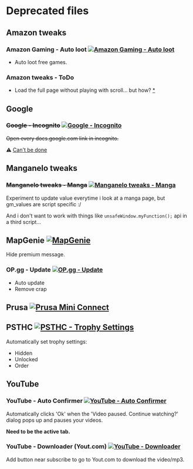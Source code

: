 # Deprecated files

## Amazon tweaks

### Amazon Gaming - Auto loot [![Amazon Gaming - Auto loot](https://img.shields.io/badge/Install-1.1-green.svg?logo=tampermonkey)](https://github.com/kevingrillet/Userscripts/raw/main/user.js/deprecated/Amazon%20Gaming%20(Auto%20loot).user.js)

- Auto loot free games.

### Amazon tweaks - ToDo

- Load the full page without playing with scroll... but how? [*](https://stackoverflow.com/questions/66536837/how-can-i-fully-load-amazon-wish-list-with-javascript)

## Google

### ~~Google - Incognito~~ [![Google - Incognito](https://img.shields.io/badge/Install-0.1-black.svg?logo=tampermonkey)](https://github.com/kevingrillet/Userscripts/raw/main/user.js/deprecated/Google%20Incognito.user.js)

~~Open every docs.google.com link in incognito.~~

:warning: [Can't be done](https://developer.mozilla.org/en-US/docs/Mozilla/Add-ons/WebExtensions/API/windows/create)

## Manganelo tweaks

### ~~Manganelo tweaks - Manga~~ [![Manganelo tweaks - Manga](https://img.shields.io/badge/Install-0.1-black.svg?logo=tampermonkey)](https://github.com/kevingrillet/Userscripts/raw/main/user.js/deprecated/Manganelo%20Tweaks%20(Manga).user.js)

Experiment to update value everytime i look at a manga page, but gm_values are script specific :/

And i don't want to work with things like `unsafeWindow.myFunction();` api in a third script...

## MapGenie [![MapGenie](https://img.shields.io/badge/Install-1.5-red.svg?logo=tampermonkey)](https://github.com/kevingrillet/Userscripts/raw/main/user.js/deprecated/MapGenie.user.js)

Hide premium message.

### OP.gg - Update [![OP.gg - Update](https://img.shields.io/badge/Install-1.2-red.svg?logo=tampermonkey)](https://github.com/kevingrillet/Userscripts/raw/main/user.js/deprecated/OP.gg%20(Update).user.js)

- Auto update
- Remove crap

## Prusa [![Prusa Mini Connect](https://img.shields.io/badge/Install-1.24-red.svg?logo=tampermonkey)](https://raw.githubusercontent.com/kevingrillet/Userscripts/main/user.js/Prusa%20Mini%20Connect.user.js)

## PSTHC [![PSTHC - Trophy Settings](https://img.shields.io/badge/Install-1.1-red.svg?logo=tampermonkey)](https://github.com/kevingrillet/Userscripts/raw/main/user.js/deprecated/PSTHC%20Trophy%20Settings.user.js)

Automatically set trophy settings:

- Hidden
- Unlocked
- Order

## YouTube

### YouTube - Auto Confirmer [![YouTube - Auto Confirmer](https://img.shields.io/badge/Install-1.3-red.svg?logo=tampermonkey)](https://github.com/kevingrillet/Userscripts/raw/main/user.js/deprecated/Youtube%20Auto%20Confirmer.user.js)

Automatically clicks 'Ok' when the 'Video paused. Continue watching?' dialog pops up and pauses your videos.

**Need to be the active tab.**

### YouTube - Downloader (Yout.com) [![YouTube - Downloader](https://img.shields.io/badge/Install-1.5-red.svg?logo=tampermonkey)](https://github.com/kevingrillet/Userscripts/raw/main/user.js/deprecated/Youtube%20Downloader.user.js)

Add button near subscribe to go to Yout.com to download the video/mp3.
